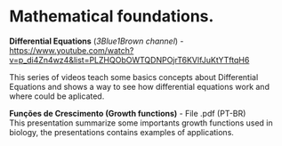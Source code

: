 # Mathematical foundations.

**Differential Equations** (_3Blue1Brown channel_) - https://www.youtube.com/watch?v=p_di4Zn4wz4&list=PLZHQObOWTQDNPOjrT6KVlfJuKtYTftqH6


This series of videos teach some basics concepts about Differential Equations and shows a way to see how differential equations work and where could be aplicated.

**Funções de Crescimento (Growth functions)** - File .pdf (PT-BR)  
This presentation summarize some importants growth functions used in biology, the presentations contains examples of applications.
